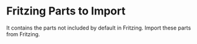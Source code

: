 # Fritzing Parts to Import

It contains the parts not included by default in Fritzing. Import these parts from Fritzing.

